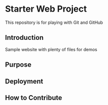 # Starter Web Project

This repository is for playing with Git and GitHub

## Introduction

Sample website with plenty of files for demos

## Purpose

## Deployment

## How to Contribute